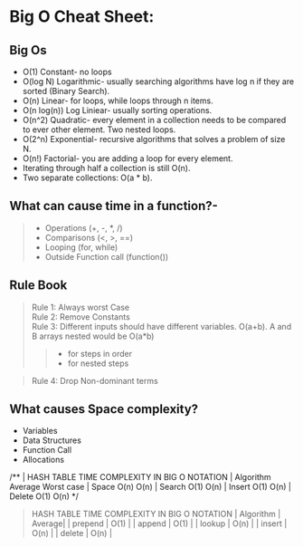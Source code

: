 # Big O Cheat Sheet:
## Big Os
- O(1) Constant- no loops
- O(log N) Logarithmic- usually searching algorithms have log n if they are sorted (Binary Search).
- O(n) Linear- for loops, while loops through n items.
- O(n log(n)) Log Liniear- usually sorting operations.
- O(n^2) Quadratic- every element in a collection needs to be compared to ever other element. Two nested loops.
- O(2^n) Exponential- recursive algorithms that solves a problem of size N.
- O(n!) Factorial- you are adding a loop for every element.
- Iterating through half a collection is still O(n).
- Two separate collections: O(a * b).
## What can cause time in a function?-
> - Operations (+, -, *, /)
> - Comparisons (<, >, ==)
> - Looping (for, while)
> - Outside Function call (function())
## Rule Book
> Rule 1: Always worst Case\
> Rule 2: Remove Constants\
> Rule 3: Different inputs should have different variables. O(a+b). A and B arrays nested would be O(a*b)
> > - for steps in order
> > - for nested steps 

> Rule 4: Drop Non-dominant terms
## What causes Space complexity?
- Variables
- Data Structures
- Function Call
- Allocations

/**
 | HASH TABLE TIME COMPLEXITY IN BIG O NOTATION	
 | Algorithm  Average   Worst case
 | Space      O(n)	    O(n)
 | Search     O(1)	    O(n)
 | Insert     O(1)	    O(n)
 | Delete     O(1)	    O(n)
 */

 

> HASH TABLE TIME COMPLEXITY IN BIG O NOTATION
| Algorithm   | Average|
| prepend     | O(1) |
| append      | O(1) |
| lookup      | O(n) |
| insert      | O(n) |
| delete      | O(n) |